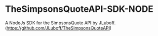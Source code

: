# TheSimpsonsQuoteAPI-SDK-NODE
A NodeJs SDK for the SimpsonsQuote API by JLuboff. (https://github.com/JLuboff/TheSimpsonsQuoteAPI) 
